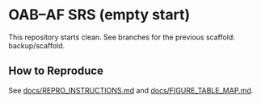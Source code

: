 # OAB–AF SRS (empty start)

This repository starts clean. See branches for the previous scaffold: backup/scaffold.

## How to Reproduce
See [docs/REPRO_INSTRUCTIONS.md](docs/REPRO_INSTRUCTIONS.md) and [docs/FIGURE_TABLE_MAP.md](docs/FIGURE_TABLE_MAP.md).
